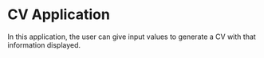 # CV Application

In this application, the user can give input values to generate a CV with that information displayed.

